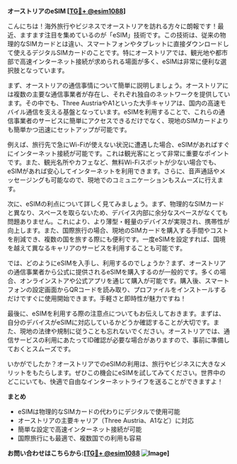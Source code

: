 **オーストリアのeSIM [[TG💪+ @esim1088](https://t.me/s/esim1088)]**

こんにちは！海外旅行やビジネスでオーストリアを訪れる方々に朗報です！最近、ますます注目を集めているのが「eSIM」技術です。この技術は、従来の物理的なSIMカードとは違い、スマートフォンやタブレットに直接ダウンロードして使えるデジタルSIMカードのことです。特にオーストリアでは、観光地や都市部で高速インターネット接続が求められる場面が多く、eSIMは非常に便利な選択肢となっています。

まず、オーストリアの通信事情について簡単に説明しましょう。オーストリアには複数の主要な通信事業者が存在し、それぞれ独自のネットワークを提供しています。その中でも、Three AustriaやA1といった大手キャリアは、国内の高速モバイル通信を支える基盤となっています。eSIMを利用することで、これらの通信事業者のサービスに簡単にアクセスできるだけでなく、現地のSIMカードよりも簡単かつ迅速にセットアップが可能です。

例えば、旅行先で急にWi-Fiが使えない状況に遭遇した場合、eSIMがあればすぐにインターネット接続が可能です。これは観光客にとって非常に重要なポイントです。また、観光名所やカフェなど、無料Wi-Fiスポットが少ない場合でも、eSIMがあれば安心してインターネットを利用できます。さらに、音声通話やメッセージングも可能なので、現地でのコミュニケーションもスムーズに行えます。

次に、eSIMの利点について詳しく見てみましょう。まず、物理的なSIMカードと異なり、スペースを取らないため、デバイス内部に余分なスペースがなくても問題ありません。これにより、より薄型・軽量のデバイスが実現され、携帯性が向上します。また、国際旅行の場合、現地のSIMカードを購入する手間やコストを削減でき、複数の国を旅する際にも便利です。一度eSIMを設定すれば、国境を越えて異なるキャリアのサービスを利用することも可能です。

では、どのようにeSIMを入手し、利用するのでしょうか？まず、オーストリアの通信事業者から公式に提供されるeSIMを購入するのが一般的です。多くの場合、オンラインストアや公式アプリを通じて購入が可能です。購入後、スマートフォンの設定画面からQRコードを読み取り、プロファイルをインストールするだけですぐに使用開始できます。手軽さと即時性が魅力ですね！

最後に、eSIMを利用する際の注意点についてもお伝えしておきます。まずは、自分のデバイスがeSIMに対応しているかどうか確認することが大切です。また、現地の法律や規制に従うことも忘れないでください。オーストリアでは、通信サービスの利用にあたってID確認が必要な場合がありますので、事前に準備しておくとスムーズです。

いかがでしたか？オーストリアでのeSIMの利用は、旅行やビジネスに大きなメリットをもたらします。ぜひこの機会にeSIMを試してみてください。世界中のどこにいても、快適で自由なインターネットライフを送ることができますよ！

**まとめ**

- eSIMは物理的なSIMカードの代わりにデジタルで使用可能
- オーストリアの主要キャリア（Three Austria、A1など）に対応
- 簡単な設定で高速インターネット接続が可能
- 国際旅行にも最適で、複数国での利用も容易

**お問い合わせはこちらから:[[TG💪+ @esim1088](https://t.me/s/esim1088) ![Image](https://i.postimg.cc/Y0z9fWf4/image.png)]**